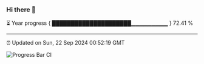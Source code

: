 ### Hi there 👋

⏳ Year progress { █████████████████████▁▁▁▁▁▁▁▁▁ } 72.41 %

---

⏰ Updated on Sun, 22 Sep 2024 00:52:19 GMT

![Progress Bar CI](https://github.com/Shyam-Makwana/GitHub-Actions-Demo/workflows/Progress%20Bar%20CI/badge.svg)
